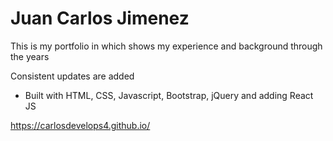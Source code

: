 # Juan Carlos Jimenez

This is my portfolio in which shows my experience and background through the years

Consistent updates are added 

- Built with HTML, CSS, Javascript, Bootstrap, jQuery and adding React JS

https://carlosdevelops4.github.io/

